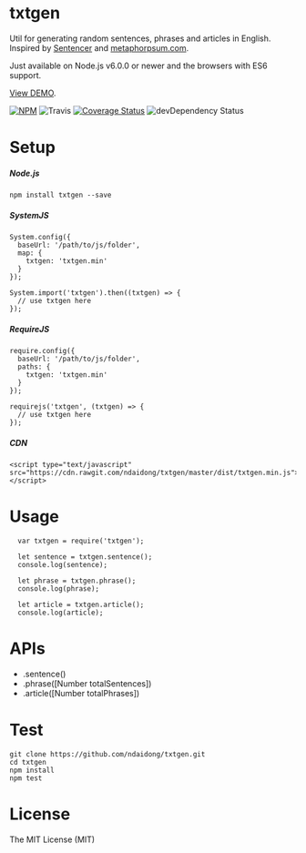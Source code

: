 # txtgen
Util for generating random sentences, phrases and articles in English. Inspired by [Sentencer](https://github.com/kylestetz/Sentencer) and [metaphorpsum.com](http://metaphorpsum.com/).

Just available on Node.js v6.0.0 or newer and the browsers with ES6 support.

[View DEMO](http://ndaidong.github.io/txtgen/).

[![NPM](https://badge.fury.io/js/txtgen.svg)](https://badge.fury.io/js/txtgen)
![Travis](https://travis-ci.org/ndaidong/txtgen.svg?branch=master)
[![Coverage Status](https://coveralls.io/repos/github/ndaidong/txtgen/badge.svg?branch=master&noop)](https://coveralls.io/github/ndaidong/txtgen?branch=master)
![devDependency Status](https://david-dm.org/ndaidong/txtgen.svg)


# Setup

##### Node.js

```
npm install txtgen --save
```

##### SystemJS

```
System.config({
  baseUrl: '/path/to/js/folder',
  map: {
    txtgen: 'txtgen.min'
  }
});

System.import('txtgen').then((txtgen) => {
  // use txtgen here
});
```

##### RequireJS

```
require.config({
  baseUrl: '/path/to/js/folder',
  paths: {
    txtgen: 'txtgen.min'
  }
});

requirejs('txtgen', (txtgen) => {
  // use txtgen here
});

```


##### CDN

```
<script type="text/javascript" src="https://cdn.rawgit.com/ndaidong/txtgen/master/dist/txtgen.min.js"></script>
```

# Usage

```
  var txtgen = require('txtgen');

  let sentence = txtgen.sentence();
  console.log(sentence);

  let phrase = txtgen.phrase();
  console.log(phrase);

  let article = txtgen.article();
  console.log(article);
```

# APIs

 - .sentence()
 - .phrase([Number totalSentences])
 - .article([Number totalPhrases])

# Test

```
git clone https://github.com/ndaidong/txtgen.git
cd txtgen
npm install
npm test
```

# License

The MIT License (MIT)
